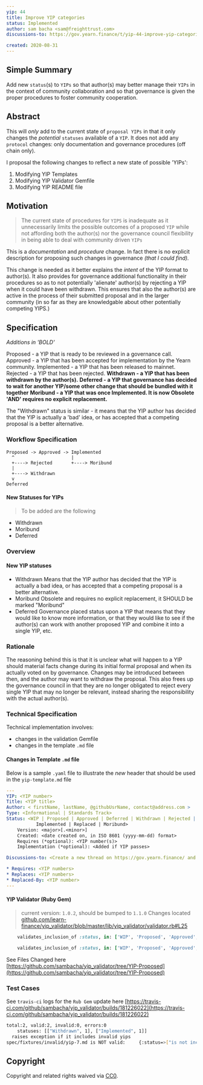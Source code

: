 ```yaml
---
yip: 44
title: Improve YIP categories
status: Implemented
author: sam bacha <sam@freighttrust.com>
discussions-to: https://gov.yearn.finance/t/yip-44-improve-yip-categories/3608

created: 2020-08-31
---
```


## Simple Summary

<!--"If you can't explain it simply, you don't understand it well enough." Simply describe the outcome the proposed changes intends to achieve. This should be non-technical and accessible to a casual community member.-->

Add new `status`(s) to `YIPs` so that author(s) may better manage their `YIPs`
in the context of community collaboration and so that governance is given the
proper procedures to foster community cooperation.

## Abstract

<!--A short (~200 word) description of the proposed change, the abstract should clearly describe the proposed change. This is what *will* be done if the YIP is implemented, not *why* it should be done or *how* it will be done. If the YIP proposes deploying a new contract, write, "we propose to deploy a new contract that will do x".-->

This will _only_ add to the current state of `proposal YIPs` in that it only
changes the _potential_ `statuses` available of a `YIP`. It does not add any
`protocol` changes: only documentation and governance procedures (off chain
only).

I proposal the following changes to reflect a new state of possible 'YIPs':

1. Modifying YIP Templates
2. Modifying YIP Validator Gemfile
3. Modifying YIP README file

## Motivation

<!--This is the problem statement. This is the *why* of the YIP. It should clearly explain *why* the current state of the protocol is inadequate.  It is critical that you explain *why* the change is needed, if the YIP proposes changing how something is calculated, you must address *why* the current calculation is inaccurate or wrong. This is not the place to describe how the YIP will address the issue!-->

> The current state of procedures for `YIPS` is inadequate as it unnecessarily
> limits the possible outcomes of a proposed `YIP` while not affording both the
> author(s) nor the governance council flexibility in being able to deal with
> community driven `YIPs`

This is a _documentation_ and _procedure_ change. In fact there is no explicit
description for proposing such changes in governance _(that I could find)._

This change is needed as it better explains the _intent_ of the YIP format to
author(s). It also provides for governance additional functionality in their
procedures so as to not potentially 'alienate' author(s) by rejecting a YIP when
it could have been withdrawn. This ensures that also the author(s) are active in
the process of their submitted proposal and in the larger community (in so far
as they are knowledgable about other potentially competing YIPS.)

## Specification

_Additions in 'BOLD'_

Proposed - a YIP that is ready to be reviewed in a governance call. Approved - a
YIP that has been accepted for implementation by the Yearn community.
Implemented - a YIP that has been released to mainnet. Rejected - a YIP that has
been rejected. **Withdrawn - a YIP that has been withdrawn by the author(s).**
**Deferred - a YIP that governance has decided to wait for another YIP/some
other change that should be bundled with it together** **Moribund - a YIP that
was once Implemented. It is now Obsolete 'AND' requires no explicit
replacement.**

The "Withdrawn" status is similar - it means that the YIP author has decided
that the YIP is actually a 'bad' idea, or has accepted that a competing proposal
is a better alternative.

### Workflow Specification

```
Proposed -> Approved -> Implemented
  ^                     |
  +----> Rejected       +----> Moribund
  |
  +----> Withdrawn
  v
Deferred
```

#### New Statuses for YIPs

> To be added are the following

- Withdrawn
- Moribund
- Deferred

### Overview

<!--This is a high level overview of *how* the YIP will solve the problem. The overview should clearly describe how the new feature will be implemented.-->

#### New YIP statuses

- Withdrawn Means that the YIP author has decided that the YIP is actually a bad
  idea, or has accepted that a competing proposal is a better alternative.
- Moribund Obsolete and requires no explicit replacement, it SHOULD be marked
  "Moribund"
- Deferred Governance placed status upon a YIP that means that they would like
  to know more information, or that they would like to see if the author(s) can
  work with another proposed YIP and combine it into a single YIP, etc.

### Rationale

The reasoning behind this is that it is unclear what will happen to a YIP should
material facts change during its initial formal proposal and when its actually
voted on by governance. Changes may be introduced between then, and the author
may want to withdraw the proposal. This also frees up the governance council in
that they are no longer obligated to reject every single YIP that may no longer
be relevant, instead sharing the responsibility with the actual author(s).

### Technical Specification

<!--
NOTE: NO PROTOCOL CHANGES ARE PROPOSED
THE ONLY TECHNICAL CHANGES ARE IN THE RUBY VALIDATION PROCESS FOR YIPS
-->

Technical implementation involves:

- changes in the validation Gemfile
- changes in the template `.md` file

#### Changes in Template `.md` file

Below is a sample `.yaml` file to illustrate the _new_ header that should be
used in the `yip-template.md` file

```yaml
---
YIP: <YIP number>
Title: <YIP title>
Author: < firstName, lastName, @githubUsrName, contact@address.com >
Type: <Informational | Standards Track>
Status: <WIP | Proposed | Approved | Deferred | Withdrawn | Rejected |
           Implemented | Replaced | Moribund>
    Version: <major>[.<minor>]
    Created: <date created on, in ISO 8601 (yyyy-mm-dd) format>
    Requires (*optional): <YIP number(s)>
    Implementation (*optional): <Added if YIP passes>

Discussions-to: <Create a new thread on https://gov.yearn.finance/ and drop the link here>

* Requires: <YIP numbers>
* Replaces: <YIP numbers>
* Replaced-By: <YIP number>
---
```

#### YIP Validator (Ruby Gem)

> current version: `1.0.2`, should be bumped to `1.1.0` Changes located
> [github.com/iearn-finance/yip_validator/blob/master/lib/yip_validator/validator.rb#L25](https://github.com/iearn-finance/yip_validator/blob/master/lib/yip_validator/validator.rb#L25)

```ruby
    validates_inclusion_of :status, in: ['WIP', 'Proposed', 'Approved', 'Implemented', 'Rejected']
```

```ruby
    validates_inclusion_of :status, in: ['WIP', 'Proposed', 'Approved', 'Implemented', 'Rejected', 'Withdrawn', 'Deferred', 'Moribund']
```

See Files Changed here
[https://github.com/sambacha/yip_validator/tree/YIP-Proposed](https://github.com/sambacha/yip_validator/tree/YIP-Proposed)

### Test Cases

See `travis-ci` logs for the `Rub Gem` update here
[https://travis-ci.com/github/sambacha/yip_validator/builds/181226022](https://travis-ci.com/github/sambacha/yip_validator/builds/181226022)

```bash
total:2, valid:2, invalid:0, errors:0
	statuses: [["Withdrawn", 1], ["Implemented", 1]]
  raises exception if it includes invalid yips
spec/fixtures/invalid/yip-7.md is NOT valid:	 {:status=>["is not included in the list"]}

```

## Copyright

Copyright and related rights waived via
[CC0](https://creativecommons.org/publicdomain/zero/1.0/).
